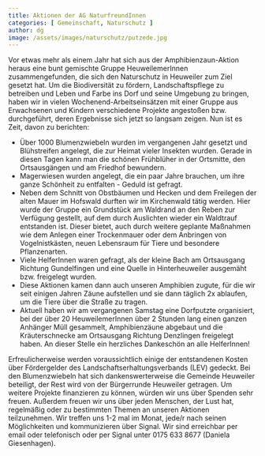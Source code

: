 ```yaml
---
title: Aktionen der AG NaturfreundInnen
categories: [ Gemeinschaft, Naturschutz ]
author: dg
image: /assets/images/naturschutz/putzede.jpg
---
```

Vor etwas mehr als einem Jahr hat sich aus der Amphibienzaun-Aktion heraus eine bunt gemischte Gruppe HeuweilemerInnen zusammengefunden, die sich den Naturschutz in Heuweiler zum Ziel gesetzt hat. Um die Biodiversität zu fördern, Landschaftspflege zu betreiben und Leben und Farbe ins Dorf und seine Umgebung zu bringen, haben wir in vielen Wochenend-Arbeitseinsätzen mit einer Gruppe aus Erwachsenen und Kindern verschiedene Projekte angestoßen bzw. durchgeführt, deren Ergebnisse sich jetzt so langsam zeigen. Nun ist es Zeit, davon zu berichten:

* Über 1000 Blumenzwiebeln wurden im vergangenen Jahr gesetzt und Blühstreifen angelegt, die zur Heimat vieler Insekten wurden. Gerade in diesen Tagen kann man die schönen Frühblüher in der Ortsmitte, den Ortsausgängen und am Friedhof bewundern. 
* Magerwiesen wurden angelegt, die ein paar Jahre brauchen, um ihre ganze Schönheit zu entfalten - Geduld ist gefragt. 
* Neben dem Schnitt von Obstbäumen und Hecken und dem Freilegen der alten Mauer im Hofswald durften wir im Kirchenwald tätig werden. Hier wurde der Gruppe ein Grundstück am Waldrand an den Reben zur Verfügung gestellt, auf dem durch Auslichten wieder ein Waldtrauf entstanden ist. Dieser bietet, auch durch weitere geplante Maßnahmen wie dem Anlegen einer Trockenmauer oder dem Anbringen von Vogelnistkästen, neuen Lebensraum für Tiere und besondere Pflanzenarten. 
* Viele HelferInnen waren gefragt, als der kleine Bach am Ortsausgang Richtung Gundelfingen und eine Quelle in Hinterheuweiler ausgemäht bzw. freigelegt wurden. 
* Diese Aktionen kamen dann auch unseren Amphibien zugute, für die wir seit einigen Jahren Zäune aufstellen und sie dann täglich 2x ablaufen, um die Tiere über die Straße zu tragen. 
* Aktuell haben wir am vergangenen Samstag eine Dorfputzte organisiert, bei der über 20 HeuweilemerInnen über 2 Stunden lang einen ganzen Anhänger Müll gesammelt, Amphibienzäune abgebaut und die Kräuterschnecke am Ortsausgang Richtung Denzlingen freigelegt haben. An dieser Stelle ein herzliches Dankeschön an alle HelferInnen!

Erfreulicherweise werden voraussichtlich einige der entstandenen Kosten über Fördergelder des Landschaftserhaltungsverbands (LEV) gedeckt. Bei den Blumenzwiebeln hat sich dankenswerterweise die Gemeinde Heuweiler beteiligt, der Rest wird von der Bürgerrunde Heuweiler getragen. Um weitere Projekte finanzieren zu können, würden wir uns über Spenden sehr freuen. Außerdem freuen wir uns über jeden Menschen, der Lust hat, regelmäßig oder zu bestimmten Themen an unseren Aktionen teilzunehmen. Wir treffen uns 1-2 mal im Monat, jede/r nach seinen Möglichkeiten und kommunizieren über Signal. Wir sind erreichbar per email oder telefonisch oder per Signal unter 0175 633 8677 (Daniela Giesenhagen). 
